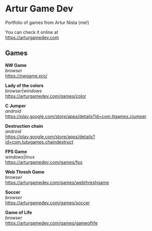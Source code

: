 # Artur Game Dev

Portfolio of games from Artur Nista (me!)

You can check it online at  
https://arturgamedev.com

## Games

**NW Game**  
_browser_  
https://nwgame.pro/  

**Lady of the colors**  
_browser_|_windows_  
https://arturgamedev.com/games/color

**C Jumper**  
_android_  
https://play.google.com/store/apps/details?id=com.ttgames.cjumper

**Destruction chain**  
_android_  
https://play.google.com/store/apps/details?id=com.tutugames.chaindestruct

**FPS Game**  
_windows_|_linux_  
https://arturgamedev.com/games/fps

**Web Thresh Game**  
_browser_  
https://arturgamedev.com/games/webthreshgame

**Soccer**  
_browser_  
https://arturgamedev.com/games/soccer

**Game of Life**  
_browser_  
https://arturgamedev.com/games/gameoflife
